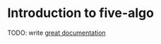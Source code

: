 # Introduction to five-algo

TODO: write [great documentation](http://jacobian.org/writing/what-to-write/)
